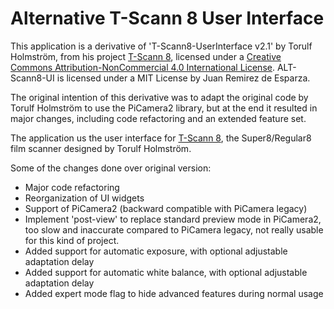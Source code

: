 # Alternative T-Scann 8 User Interface

This application is a derivative of 'T-Scann8-UserInterface v2.1' by Torulf Holmström, from his project [T-Scann 8](http://tscann8.torulf.com/index.html), licensed under a [Creative Commons Attribution-NonCommercial 4.0 International License](http://creativecommons.org/licenses/by-nc/4.0/). ALT-Scann8-UI is licensed under a MIT License by Juan Remirez de Esparza.

The original intention of this derivative was to adapt the original code by Torulf Holmström to use the PiCamera2 library, but at the end it resulted in major changes, including code refactoring and an extended feature set. 

The application us the user interface for [T-Scann 8](http://tscann8.torulf.com/index.html), the Super8/Regular8 film scanner designed by Torulf Holmström. 

Some of the changes done over original version:
- Major code refactoring
- Reorganization of UI widgets
- Support of PiCamera2 (backward compatible with PiCamera legacy)
- Implement 'post-view' to replace standard preview mode in PiCamera2, too slow and inaccurate compared to PiCamera legacy, not really usable for this kind of project.
- Added support for automatic exposure, with optional adjustable adaptation delay
- Added support for automatic white balance, with optional adjustable adaptation delay
- Added expert mode flag to hide advanced features during normal usage
